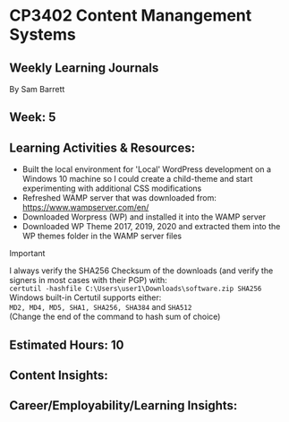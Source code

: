 # CP3402 Content Manangement Systems
## Weekly Learning Journals

By Sam Barrett

## Week: 5

## Learning Activities & Resources:
- Built the local environment for 'Local' WordPress development on a Windows 10 machine so I could create a child-theme and start experimenting with additional CSS modifications
- Refreshed WAMP server that was downloaded from: https://www.wampserver.com/en/
- Downloaded Worpress (WP) and installed it into the WAMP server
- Downloaded WP Theme 2017, 2019, 2020 and extracted them into the WP themes folder in the WAMP server files
> [!IMPORTANT]
> I always verify the SHA256 Checksum of the downloads (and verify the signers in most cases with their PGP) with:\
> `certutil -hashfile C:\Users\user1\Downloads\software.zip SHA256`\
> Windows built-in Certutil supports either:\
> `MD2, MD4, MD5, SHA1, SHA256, SHA384` and `SHA512`\
> (Change the end of the command to hash sum of choice)

## Estimated Hours: 10

## Content Insights:


## Career/Employability/Learning Insights:
